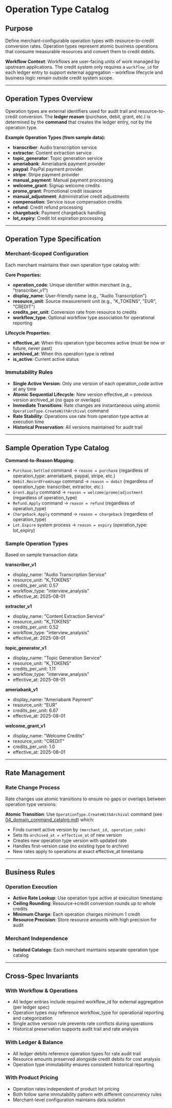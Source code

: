 # Operation Type Catalog

## Purpose
Define merchant-configurable operation types with resource-to-credit conversion rates. Operation types represent atomic business operations that consume measurable resources and convert them to credit debits.

**Workflow Context**: Workflows are user-facing units of work managed by upstream applications. The credit system only requires a `workflow_id` for each ledger entry to support external aggregation - workflow lifecycle and business logic remain outside credit system scope.

---

## Operation Types Overview

Operation types are external identifiers used for audit trail and resource-to-credit conversion. The **ledger reason** (purchase, debit, grant, etc.) is determined by the **command** that creates the ledger entry, not by the operation type.

**Example Operation Types (from sample data):**
- **transcriber**: Audio transcription service
- **extractor**: Content extraction service  
- **topic_generator**: Topic generation service
- **ameriabank**: Ameriabank payment provider
- **paypal**: PayPal payment provider
- **stripe**: Stripe payment provider
- **manual_payment**: Manual payment processing
- **welcome_grant**: Signup welcome credits
- **promo_grant**: Promotional credit issuance
- **manual_adjustment**: Administrative credit adjustments
- **compensation**: Service issue compensation credits
- **refund**: Credit refund processing
- **chargeback**: Payment chargeback handling
- **lot_expiry**: Credit lot expiration processing

---

## Operation Type Specification

### Merchant-Scoped Configuration
Each merchant maintains their own operation type catalog with:

**Core Properties:**
- **operation_code**: Unique identifier within merchant (e.g., "transcriber_v1")
- **display_name**: User-friendly name (e.g., "Audio Transcription")  
- **resource_unit**: Source measurement unit (e.g., "K_TOKENS", "EUR", "CREDIT")
- **credits_per_unit**: Conversion rate from resource to credits
- **workflow_type**: Optional workflow type association for operational reporting

**Lifecycle Properties:**
- **effective_at**: When this operation type becomes active (must be now or future, never past)
- **archived_at**: When this operation type is retired
- **is_active**: Current active status

### Immutability Rules
- **Single Active Version**: Only one version of each operation_code active at any time
- **Atomic Sequential Lifecycle**: New version effective_at = previous version archived_at (no gaps or overlaps)
- **Immediate Transitions**: Rate changes are instantaneous using atomic `OperationType.CreateWithArchival` command
- **Rate Stability**: Operations use rate from operation type active at execution time
- **Historical Preservation**: All versions maintained for audit trail

---

## Sample Operation Type Catalog

**Command-to-Reason Mapping:**
- `Purchase.Settled` command → `reason = purchase` (regardless of operation_type: ameriabank, paypal, stripe, etc.)
- `Debit.RecordFromUsage` command → `reason = debit` (regardless of operation_type: transcriber, extractor, etc.)
- `Grant.Apply` command → `reason = welcome|promo|adjustment` (regardless of operation_type)
- `Refund.Apply` command → `reason = refund` (regardless of operation_type)
- `Chargeback.Apply` command → `reason = chargeback` (regardless of operation_type)
- `Lot.Expire` system process → `reason = expiry` (operation_type: lot_expiry)

### Sample Operation Types
Based on sample transaction data:

**transcriber_v1**
- display_name: "Audio Transcription Service"
- resource_unit: "K_TOKENS"  
- credits_per_unit: 0.57
- workflow_type: "interview_analysis"
- effective_at: 2025-08-01

**extractor_v1**  
- display_name: "Content Extraction Service"
- resource_unit: "K_TOKENS"
- credits_per_unit: 0.52
- workflow_type: "interview_analysis"
- effective_at: 2025-08-01

**topic_generator_v1**
- display_name: "Topic Generation Service"  
- resource_unit: "K_TOKENS"
- credits_per_unit: 1.11
- workflow_type: "interview_analysis" 
- effective_at: 2025-08-01

**ameriabank_v1**
- display_name: "Ameriabank Payment"
- resource_unit: "EUR"
- credits_per_unit: 6.67
- effective_at: 2025-08-01

**welcome_grant_v1**
- display_name: "Welcome Credits"
- resource_unit: "CREDIT"  
- credits_per_unit: 1.0
- effective_at: 2025-08-01

---

## Rate Management

### Rate Change Process
Rate changes use atomic transitions to ensure no gaps or overlaps between operation type versions:

**Atomic Transition**: Use `OperationType.CreateWithArchival` command (see [04_domain_command_catalog.md](04_domain_command_catalog.md)) which:
- Finds current active version by `(merchant_id, operation_code)`
- Sets its `archived_at = effective_at` of new version
- Creates new operation type version with updated rate
- Handles first-version case (no existing type to archive)
- New rates apply to operations at exact effective_at timestamp

---

## Business Rules

### Operation Execution
- **Active Rate Lookup**: Use operation type active at execution timestamp
- **Ceiling Rounding**: Resource→credit conversion rounds up to whole credits
- **Minimum Charge**: Each operation charges minimum 1 credit
- **Resource Precision**: Store resource amounts with high precision for audit

### Merchant Independence  
- **Isolated Catalogs**: Each merchant maintains separate operation type catalog

---

## Cross-Spec Invariants

### With Workflow & Operations  
- All ledger entries include required workflow_id for external aggregation (per ledger spec)
- Operation types may reference workflow_type for operational reporting and categorization
- Single active version rule prevents rate conflicts during operations
- Historical preservation supports audit trail and rate analysis

### With Ledger & Balance  
- All ledger debits reference operation types for rate audit trail
- Resource amounts preserved alongside credit debits for cost analysis
- Operation type immutability ensures consistent historical reporting

### With Product Pricing
- Operation rates independent of product lot pricing
- Both follow same immutability pattern with different concurrency rules
- Merchant-level configuration maintains data isolation

